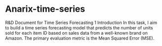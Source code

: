 # Anarix-time-series
R&D Document for Time Series Forecasting
1 Introduction
In this task, I aim to build a time series forecasting model that predicts the
number of units sold for each item ID based on sales data from a well-known
brand on Amazon. The primary evaluation metric is the Mean Squared Error
(MSE).
